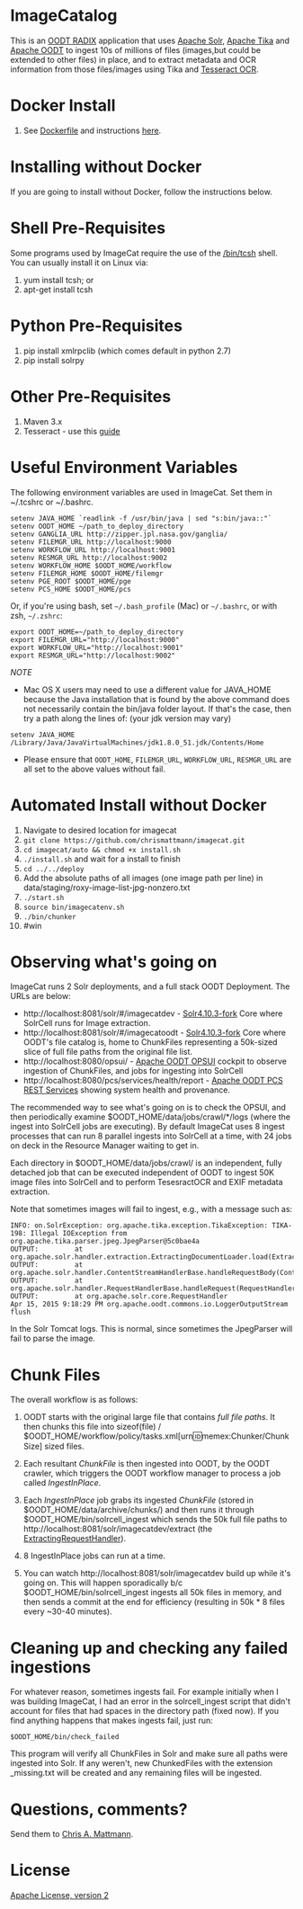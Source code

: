 ImageCatalog 
============

This is an [OODT RADIX](https://cwiki.apache.org/confluence/display/OODT/RADiX+Powered+By+OODT)
application that uses [Apache Solr](http://lucene.apache.org/solr/),
[Apache Tika](http://tika.apache.org) and [Apache OODT](http://oodt.apache.org) 
to ingest 10s of millions of files (images,but could be extended to other files) 
in place, and to extract metadata and OCR information from those files/images using 
Tika and [Tesseract OCR](https://wiki.apache.org/tika/TikaOCR).

Docker Install
==============
1. See [Dockerfile](https://github.com/chrismattmann/imagecat/blob/master/DOCKER/Dockerfile) and 
instructions [here](https://github.com/chrismattmann/imagecat/blob/master/DOCKER/README.md).

Installing without Docker
=========================

If you are going to install without Docker, follow the instructions below.

Shell Pre-Requisites
====================
Some programs used by ImageCat require the use of the [/bin/tcsh](https://en.wikipedia.org/wiki/Tcsh)
shell. You can usually install it on Linux via:

1. yum install tcsh; or
2. apt-get install tcsh

Python Pre-Requisites
=====================
1. pip install xmlrpclib (which comes default in python 2.7)
2. pip install solrpy

Other Pre-Requisites
====================
1. Maven 3.x
2. Tesseract - use this [guide](http://wiki.apache.org/tika/TikaOCR)

Useful Environment Variables
============================
The following environment variables are used in ImageCat. Set them in ~/.tcshrc or ~/.bashrc.

```
setenv JAVA_HOME `readlink -f /usr/bin/java | sed "s:bin/java::"`
setenv OODT_HOME ~/path_to_deploy_directory 
setenv GANGLIA_URL http://zipper.jpl.nasa.gov/ganglia/
setenv FILEMGR_URL http://localhost:9000
setenv WORKFLOW_URL http://localhost:9001
setenv RESMGR_URL http://localhost:9002
setenv WORKFLOW_HOME $OODT_HOME/workflow
setenv FILEMGR_HOME $OODT_HOME/filemgr
setenv PGE_ROOT $OODT_HOME/pge
setenv PCS_HOME $OODT_HOME/pcs
```

Or, if you're using bash, set `~/.bash_profile` (Mac) or `~/.bashrc`, or with zsh, `~/.zshrc`:

```
export OODT_HOME=~/path_to_deploy_directory 
export FILEMGR_URL="http://localhost:9000"
export WORKFLOW_URL="http://localhost:9001"
export RESMGR_URL="http://localhost:9002"
```

*NOTE* 
- Mac OS X users may need to use a different value for JAVA_HOME because the Java installation that is found by the above command does not necessarily contain the bin/java folder layout.  If that's the case, then try a path along the lines of: (your jdk version may vary)
```
setenv JAVA_HOME /Library/Java/JavaVirtualMachines/jdk1.8.0_51.jdk/Contents/Home
```
- Please ensure that `OODT_HOME`, `FILEMGR_URL`, `WORKFLOW_URL`, `RESMGR_URL` are all set to the above values without fail.


Automated Install without Docker
================================
1. Navigate to desired location for imagecat
2. `git clone https://github.com/chrismattmann/imagecat.git`
3. `cd imagecat/auto && chmod +x install.sh`
4. `./install.sh` and wait for a install to finish
5. `cd ../../deploy`
6. Add the absolute paths of all images (one image path per line) in data/staging/roxy-image-list-jpg-nonzero.txt
7. `./start.sh`
8. `source bin/imagecatenv.sh`
9. `./bin/chunker`
10. #win

Observing what's going on
=========================
ImageCat runs 2 Solr deployments, and a full stack OODT Deployment. 
The URLs are below:

* http://localhost:8081/solr/#/imagecatdev - [Solr4.10.3-fork](https://issues.apache.org/jira/browse/SOLR-7139) Core where SolrCell runs for Image extraction.
* http://localhost:8081/solr/#/imagecatoodt - [Solr4.10.3-fork](https://issues.apache.org/jira/browse/SOLR-7139) Core where OODT's file catalog is, home to ChunkFiles representing a 50k-sized slice of full file paths from the original file list.
* http://localhost:8080/opsui/ - [Apache OODT OPSUI](https://cwiki.apache.org/confluence/display/OODT/Quick+Start+for+PCS+OPSUI) cockpit to observe ingestion of ChunkFiles, and jobs for ingesting into SolrCell
* http://localhost:8080/pcs/services/health/report - [Apache OODT PCS REST Services](https://cwiki.apache.org/confluence/display/OODT/OODT+REST+Services) showing system health and provenance.

The recommended way to see what's going on is to check the OPSUI, and
then periodically examine $OODT_HOME/data/jobs/crawl/*/logs (where the ingest
into SolrCell jobs are executing). By default ImageCat uses 8 ingest processes
that can run 8 parallel ingests into SolrCell at a time, with 24 jobs on deck
in the Resource Manager waiting to get in.

Each directory in $OODT_HOME/data/jobs/crawl/ is an independent, fully detached
job that can be executed independent of OODT to ingest 50K image files into 
SolrCell and to perform TesesractOCR and EXIF metadata extraction.

Note that sometimes images will fail to ingest, e.g., with a message such
as:

```
INFO: on.SolrException: org.apache.tika.exception.TikaException: TIKA-198: Illegal IOException from org.apache.tika.parser.jpeg.JpegParser@5c0bae4a
OUTPUT:         at org.apache.solr.handler.extraction.ExtractingDocumentLoader.load(ExtractingDocumentLoader.java:225)
OUTPUT:         at org.apache.solr.handler.ContentStreamHandlerBase.handleRequestBody(ContentStreamHandlerBase.java:74)
OUTPUT:         at org.apache.solr.handler.RequestHandlerBase.handleRequest(RequestHandlerBase.java:135)
OUTPUT:         at org.apache.solr.core.RequestHandler
Apr 15, 2015 9:18:29 PM org.apache.oodt.commons.io.LoggerOutputStream flush
```

In the Solr Tomcat logs. This is normal, since sometimes the JpegParser will fail 
to parse the image.

Chunk Files
===========

The overall workflow is as follows:

1. OODT starts with the original large file that contains *full file paths*. It
then chunks this file into sizeof(file) / 
$OODT_HOME/workflow/policy/tasks.xml[urn:id:memex:Chunker/ChunkSize] sized files.

2. Each resultant _ChunkFile_ is then ingested into OODT, by the 
OODT crawler, which triggers the OODT workflow manager to process
a job called _IngestInPlace_.

3. Each _IngestInPlace_ job grabs its ingested _ChunkFile_ (stored in
$OODT_HOME/data/archive/chunks/) and then runs it through
$OODT_HOME/bin/solrcell_ingest which sends the 50k full file paths to 
http://localhost:8081/solr/imagecatdev/extract (the 
[ExtractingRequestHandler](https://wiki.apache.org/solr/ExtractingRequestHandler)).

4. 8 IngestInPlace jobs can run at a time.

5. You can watch http://localhost:8081/solr/imagecatdev build up while it's
going on. This will happen sporadically b/c $OODT_HOME/bin/solrcell_ingest
ingests all 50k files in memory, and then sends a commit at the end for
efficiency (resulting in 50k * 8 files every ~30-40 minutes).

Cleaning up and checking any failed ingestions
==============================================
For whatever reason, sometimes ingests fail. For example initially when
I was building ImageCat, I had an error in the solrcell_ingest script
that didn't account for files that had spaces in the directory path
(fixed now). If you find anything happens that makes ingests fail, just
run:

``$OODT_HOME/bin/check_failed`` 

This program will verify all ChunkFiles in Solr and make sure all paths
were ingested into Solr. If any weren't, new ChunkedFiles with the extension
_missing.txt will be created and any remaining files will be ingested.

Questions, comments?
===================
Send them to [Chris A. Mattmann](mailto:chris.a.mattmann@jpl.nasa.gov).

License
=======
[Apache License, version 2](http://www.apache.org/licenses/LICENSE-2.0)
